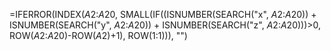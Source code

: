 =IFERROR(INDEX($A$2:$A$20, SMALL(IF((ISNUMBER(SEARCH("x", $A$2:$A$20)) + ISNUMBER(SEARCH("y", $A$2:$A$20)) + ISNUMBER(SEARCH("z", $A$2:$A$20)))>0, ROW($A$2:$A$20)-ROW($A$2)+1), ROW(1:1))), "")

